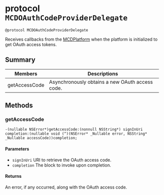 # protocol `MCDOAuthCodeProviderDelegate`

```
@protocol MCDOAuthCodeProviderDelegate
```

Receives callbacks from the [MCDPlatform](MCDPlatform.md) when the platform is initialized to get OAuth access tokens.

## Summary
| Members | Descriptions  |                              
|---------|---------------|
|getAccessCode | Asynchronously obtains a new OAuth access code.|

## Methods

### getAccessCode
`-(nullable NSError*)getAccessCode:(nonnull NSString*) signInUri completion:(nullable void (^)(NSError* _Nullable error, NSString* _Nullable accessCode))completion;`

#### Parameters
* `signInUri` URI to retrieve the OAuth access code.
* `completion` The block to invoke upon completion.

#### Returns
An error, if any occurred, along with the OAuth access code.